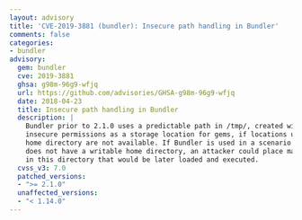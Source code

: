 ```yaml
---
layout: advisory
title: 'CVE-2019-3881 (bundler): Insecure path handling in Bundler'
comments: false
categories:
- bundler
advisory:
  gem: bundler
  cve: 2019-3881
  ghsa: g98m-96g9-wfjq
  url: https://github.com/advisories/GHSA-g98m-96g9-wfjq
  date: 2018-04-23
  title: Insecure path handling in Bundler
  description: |
    Bundler prior to 2.1.0 uses a predictable path in /tmp/, created with
    insecure permissions as a storage location for gems, if locations under the user's
    home directory are not available. If Bundler is used in a scenario where the user
    does not have a writable home directory, an attacker could place malicious code
    in this directory that would be later loaded and executed.
  cvss_v3: 7.0
  patched_versions:
  - ">= 2.1.0"
  unaffected_versions:
  - "< 1.14.0"
---
```

